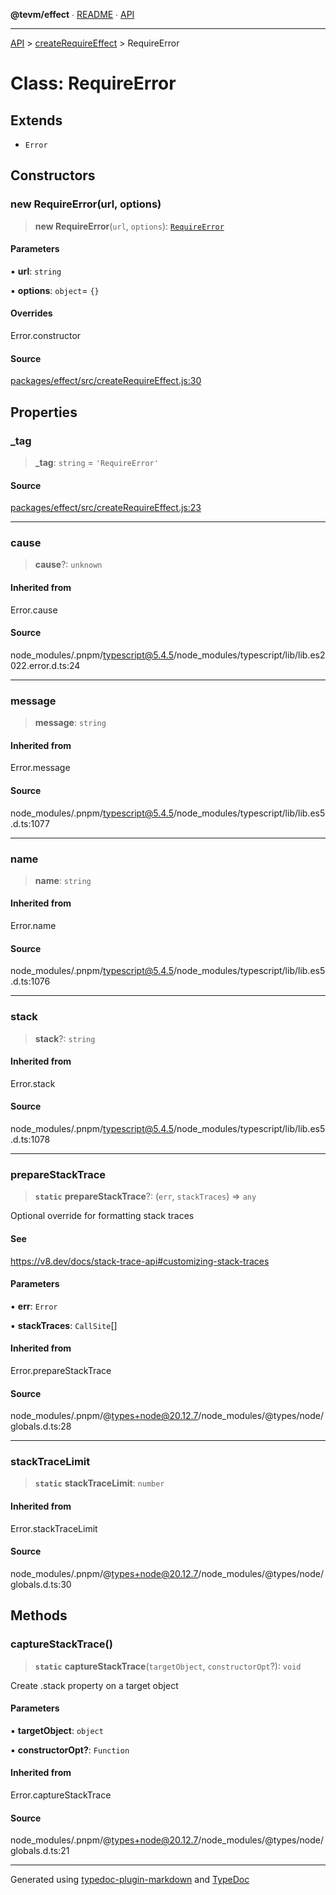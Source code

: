 **@tevm/effect** ∙ [README](../../README.md) ∙ [API](../../API.md)

***

[API](../../API.md) > [createRequireEffect](../README.md) > RequireError

# Class: RequireError

## Extends

- `Error`

## Constructors

### new RequireError(url, options)

> **new RequireError**(`url`, `options`): [`RequireError`](RequireError.md)

#### Parameters

▪ **url**: `string`

▪ **options**: `object`= `{}`

#### Overrides

Error.constructor

#### Source

[packages/effect/src/createRequireEffect.js:30](https://github.com/evmts/tevm-monorepo/blob/main/packages/effect/src/createRequireEffect.js#L30)

## Properties

### \_tag

> **\_tag**: `string` = `'RequireError'`

#### Source

[packages/effect/src/createRequireEffect.js:23](https://github.com/evmts/tevm-monorepo/blob/main/packages/effect/src/createRequireEffect.js#L23)

***

### cause

> **cause**?: `unknown`

#### Inherited from

Error.cause

#### Source

node\_modules/.pnpm/typescript@5.4.5/node\_modules/typescript/lib/lib.es2022.error.d.ts:24

***

### message

> **message**: `string`

#### Inherited from

Error.message

#### Source

node\_modules/.pnpm/typescript@5.4.5/node\_modules/typescript/lib/lib.es5.d.ts:1077

***

### name

> **name**: `string`

#### Inherited from

Error.name

#### Source

node\_modules/.pnpm/typescript@5.4.5/node\_modules/typescript/lib/lib.es5.d.ts:1076

***

### stack

> **stack**?: `string`

#### Inherited from

Error.stack

#### Source

node\_modules/.pnpm/typescript@5.4.5/node\_modules/typescript/lib/lib.es5.d.ts:1078

***

### prepareStackTrace

> **`static`** **prepareStackTrace**?: (`err`, `stackTraces`) => `any`

Optional override for formatting stack traces

#### See

https://v8.dev/docs/stack-trace-api#customizing-stack-traces

#### Parameters

▪ **err**: `Error`

▪ **stackTraces**: `CallSite`[]

#### Inherited from

Error.prepareStackTrace

#### Source

node\_modules/.pnpm/@types+node@20.12.7/node\_modules/@types/node/globals.d.ts:28

***

### stackTraceLimit

> **`static`** **stackTraceLimit**: `number`

#### Inherited from

Error.stackTraceLimit

#### Source

node\_modules/.pnpm/@types+node@20.12.7/node\_modules/@types/node/globals.d.ts:30

## Methods

### captureStackTrace()

> **`static`** **captureStackTrace**(`targetObject`, `constructorOpt`?): `void`

Create .stack property on a target object

#### Parameters

▪ **targetObject**: `object`

▪ **constructorOpt?**: `Function`

#### Inherited from

Error.captureStackTrace

#### Source

node\_modules/.pnpm/@types+node@20.12.7/node\_modules/@types/node/globals.d.ts:21

***
Generated using [typedoc-plugin-markdown](https://www.npmjs.com/package/typedoc-plugin-markdown) and [TypeDoc](https://typedoc.org/)
